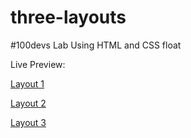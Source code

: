 # three-layouts

#100devs Lab
Using HTML and CSS float

Live Preview:

[Layout 1](https://paulaxisabel.github.io/three-layouts/Layout%201/)

[Layout 2](https://paulaxisabel.github.io/three-layouts/Layout%202/)

[Layout 3](https://paulaxisabel.github.io/three-layouts/Layout%203/)
